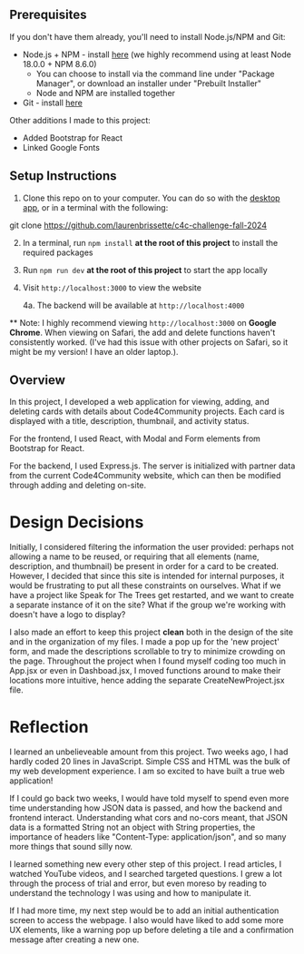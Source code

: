 ## Prerequisites

If you don't have them already, you'll need to install Node.js/NPM and Git:
- Node.js + NPM - install [here](https://nodejs.org/en/download/package-manager) (we highly recommend using at least Node 18.0.0 + NPM 8.6.0)
   - You can choose to install via the command line under "Package Manager", or download an installer under "Prebuilt Installer"
   - Node and NPM are installed together
- Git - install [here](https://git-scm.com/downloads)

Other additions I made to this project:
- Added Bootstrap for React
- Linked Google Fonts 

## Setup Instructions

1. Clone this repo on to your computer. You can do so with the [desktop app](https://desktop.github.com/), or in a terminal with the following:

git clone https://github.com/laurenbrissette/c4c-challenge-fall-2024

2. In a terminal, run `npm install` **at the root of this project** to install the required packages
3. Run `npm run dev` **at the root of this project** to start the app locally
4. Visit `http://localhost:3000` to view the website
    
    4a. The backend will be available at `http://localhost:4000`

** Note: I highly recommend viewing `http://localhost:3000` on **Google Chrome**.  When viewing on Safari, the add and delete functions haven't consistently worked.  (I've had this issue with other projects on  Safari, so it might be my version! I have an older laptop.).

## Overview 
In this project, I developed a web application for viewing, adding, and deleting cards with details about Code4Community projects.  Each card is displayed with a title, description, thumbnail, and activity status.  

For the frontend, I used React, with Modal and Form elements from Bootstrap for React.

For the backend, I used Express.js.  The server is initialized with partner data from the current Code4Community website, which can then be modified through adding and deleting on-site.

# Design Decisions
Initially, I considered filtering the information the user provided: perhaps not allowing a name to be reused, or requiring that all elements (name, description, and thumbnail) be present in order for a card to be created.  However, I decided that since this site is intended for internal purposes, it would be frustrating to put all these constraints on ourselves.  What if we have a project like Speak for The Trees get restarted, and we want to create a separate instance of it on the site?  What if the group we're working with doesn't have a logo to display?

I also made an effort to keep this project __clean__ both in the design of the site and in the organization of my files.  I made a pop up for the 'new project' form, and made the descriptions scrollable to try to minimize crowding on the page.  Throughout the project when I found myself coding too much in App.jsx or even in Dashboad.jsx, I moved functions around to make their locations more intuitive, hence adding the separate CreateNewProject.jsx file.

# Reflection 
I learned an unbelieveable amount from this project.  Two weeks ago, I had hardly coded 20 lines in JavaScript.  Simple CSS and HTML was the bulk of my web development experience.  I am so excited to have built a true web application!

If I could go back two weeks, I would have told myself to spend even more time understanding how JSON data is passed, and how the backend and frontend interact.  Understanding what cors and no-cors meant, that JSON data is a formatted String not an object with String properties, the importance of headers like "Content-Type: application/json", and so many more things that sound silly now.  

I learned something new every other step of this project.  I read articles, I watched YouTube videos, and I searched targeted questions.  I grew a lot through the process of trial and error, but even moreso by reading to understand the technology I was using and how to manipulate it.

If I had more time, my next step would be to add an initial authentication screen to access the webpage.  I also would have liked to add some more UX elements, like a warning pop up before deleting a tile and a confirmation message after creating a new one.  
